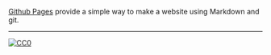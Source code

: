 [Github Pages](https://pages.github.com) provide a simple way to make a website using Markdown and git.

---

[![CC0](https://i.creativecommons.org/p/zero/1.0/88x31.png)](https://creativecommons.org/publicdomain/zero/1.0/)
